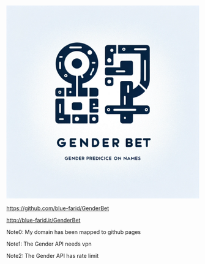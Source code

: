 ![gender bet icon](./gender-bet.png)

https://github.com/blue-farid/GenderBet

http://blue-farid.ir/GenderBet


Note0: My domain has been mapped to github pages

Note1: The Gender API needs vpn

Note2: The Gender API has rate limit
